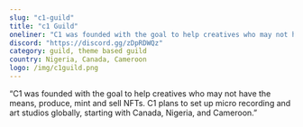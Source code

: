 ```yaml
---
slug: "c1-guild"
title: "c1 Guild"
oneliner: "C1 was founded with the goal to help creatives who may not have the means, produce, mint and sell NFTs."
discord: "https://discord.gg/zDpRDWQz"
category: guild, theme based guild	
country: Nigeria, Canada, Cameroon
logo: /img/c1guild.png
---
```


“C1 was founded with the goal to help creatives who may not have the means, produce, mint and sell NFTs. C1 plans to set up micro recording and art studios globally, starting with Canada, Nigeria, and Cameroon.”

